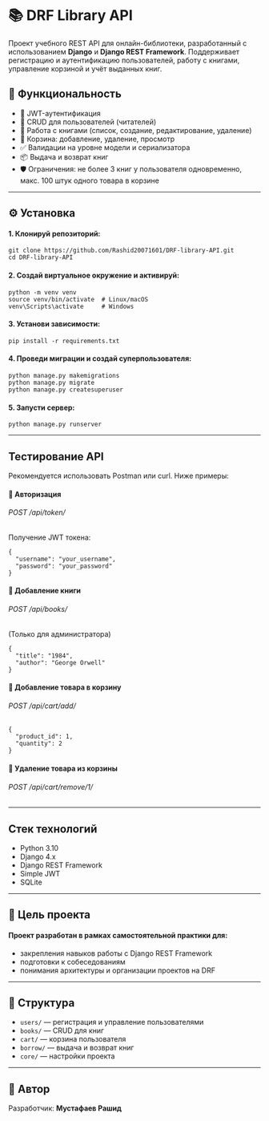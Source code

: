 # 📚 DRF Library API

Проект учебного REST API для онлайн-библиотеки, разработанный с использованием **Django** и **Django REST Framework**. Поддерживает регистрацию и аутентификацию пользователей, работу с книгами, управление корзиной и учёт выданных книг.

## 🚀 Функциональность

- 🔐 JWT-аутентификация
- 👤 CRUD для пользователей (читателей)
- 📘 Работа с книгами (список, создание, редактирование, удаление)
- 🛒 Корзина: добавление, удаление, просмотр
- ✅ Валидации на уровне модели и сериализатора
- 📦 Выдача и возврат книг
- 🛡 Ограничения: не более 3 книг у пользователя одновременно, макс. 100 штук одного товара в корзине

---

## ⚙️ Установка

#### 1. Клонируй репозиторий:

```
git clone https://github.com/Rashid20071601/DRF-library-API.git
cd DRF-library-API
```


#### 2. Создай виртуальное окружение и активируй:

```
python -m venv venv
source venv/bin/activate  # Linux/macOS
venv\Scripts\activate     # Windows
```


#### 3. Установи зависимости:

```
pip install -r requirements.txt
```


#### 4. Проведи миграции и создай суперпользователя:

```
python manage.py makemigrations
python manage.py migrate
python manage.py createsuperuser
```


#### 5. Запусти сервер:

```
python manage.py runserver
```

---

## Тестирование API

Рекомендуется использовать Postman или curl. Ниже примеры:

#### 🔐 Авторизация
###### POST /api/token/
Получение JWT токена:

```
{
  "username": "your_username",
  "password": "your_password"
}
```

#### 📘 Добавление книги
###### POST /api/books/
(Только для администратора)

```
{
  "title": "1984",
  "author": "George Orwell"
}
```

#### 🛒 Добавление товара в корзину
###### POST /api/cart/add/

```
{
  "product_id": 1,
  "quantity": 2
}
```

#### 🛒 Удаление товара из корзины
###### POST /api/cart/remove/1/

---

## Стек технологий

- Python 3.10
- Django 4.x
- Django REST Framework
- Simple JWT
- SQLite

---

## 🎯 Цель проекта

#### Проект разработан в рамках самостоятельной практики для:
- закрепления навыков работы с Django REST Framework
- подготовки к собеседованиям
- понимания архитектуры и организации проектов на DRF

---

## 📁 Структура

- `users/` — регистрация и управление пользователями
- `books/` — CRUD для книг
- `cart/` — корзина пользователя
- `borrow/` — выдача и возврат книг
- `core/` — настройки проекта

---

## 📌 Автор

Разработчик: **Мустафаев Рашид**
